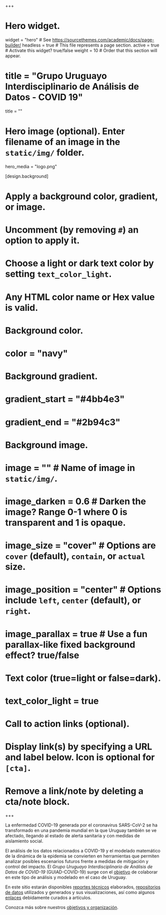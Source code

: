 +++
# Hero widget.
widget = "hero"  # See https://sourcethemes.com/academic/docs/page-builder/
headless = true  # This file represents a page section.
active = true  # Activate this widget? true/false
weight = 10  # Order that this section will appear.

# title = "Grupo Uruguayo Interdisciplinario de Análisis de Datos - COVID 19"
title = ""

# Hero image (optional). Enter filename of an image in the `static/img/` folder.
hero_media = "logo.png"

[design.background]
  # Apply a background color, gradient, or image.
  #   Uncomment (by removing `#`) an option to apply it.
  #   Choose a light or dark text color by setting `text_color_light`.
  #   Any HTML color name or Hex value is valid.

  # Background color.
  # color = "navy"
  
  # Background gradient.
  # gradient_start = "#4bb4e3"
  # gradient_end = "#2b94c3"
  
  # Background image.
  # image = ""  # Name of image in `static/img/`.
  # image_darken = 0.6  # Darken the image? Range 0-1 where 0 is transparent and 1 is opaque.
  # image_size = "cover"  #  Options are `cover` (default), `contain`, or `actual` size.
  # image_position = "center"  # Options include `left`, `center` (default), or `right`.
  # image_parallax = true  # Use a fun parallax-like fixed background effect? true/false
  
  # Text color (true=light or false=dark).
  # text_color_light = true

# Call to action links (optional).
#   Display link(s) by specifying a URL and label below. Icon is optional for `[cta]`.
#   Remove a link/note by deleting a cta/note block.

+++

La enfermedad COVID-19 generada por el coronavirus SARS-CoV-2 se ha transformado en una pandemia mundial en la que Uruguay también se ve afectado, llegando al estado de alerta sanitaria y con medidas de aislamiento social.

El análisis de los datos relacionados a COVID-19 y el modelado matemático de la dinámica de la epidemia se convierten en herramientas que permiten analizar posibles escenarios futuros frente a medidas de mitigación y control del impacto. El _Grupo Uruguayo Interdisciplinario de Análisis de Datos de COVID-19_ (GUIAD-COVID-19) surge con el [objetivo](objetivos) de colaborar en este tipo de análisis y modelado en el caso de Uruguay.

En este sitio estarán disponibles [reportes técnicos](#publications) elaborados, [repositorios de datos](datos) utilizados y generados y sus visualizaciones, así como algunos [enlaces](links) debidamente curados a artículos.

Conozca más sobre nuestros [objetivos y organización](objetivos).
